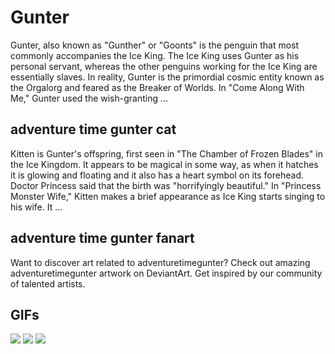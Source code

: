 # **Gunter**

Gunter, also known as "Gunther" or "Goonts" is the penguin that most commonly accompanies the Ice King. The Ice King uses Gunter as his personal servant, whereas the other penguins working for the Ice King are essentially slaves. In reality, Gunter is the primordial cosmic entity known as the Orgalorg and feared as the Breaker of Worlds. In "Come Along With Me," Gunter used the wish-granting ...

## **adventure time gunter cat**

Kitten is Gunter's offspring, first seen in "The Chamber of Frozen Blades" in the Ice Kingdom. It appears to be magical in some way, as when it hatches it is glowing and floating and it also has a heart symbol on its forehead. Doctor Princess said that the birth was "horrifyingly beautiful." In "Princess Monster Wife," Kitten makes a brief appearance as Ice King starts singing to his wife. It ...

## **adventure time gunter fanart**

Want to discover art related to adventuretimegunter? Check out amazing adventuretimegunter artwork on DeviantArt. Get inspired by our community of talented artists.

## **GIFs**

![](https://i.pinimg.com/originals/6c/ce/18/6cce188e3eca90e2c22540ae139c4529.gif)  ![](https://i.pinimg.com/originals/cf/53/f8/cf53f8f9fff1968bf113a3ae8e6ef8fd.gif)  ![](https://media.tenor.com/S4i2yuehkRQAAAAC/gunter-pingu-adventure-time.gif)  
